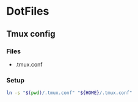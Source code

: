 # DotFiles

## Tmux config

### Files

- .tmux.conf

### Setup

```bash
ln -s "$(pwd)/.tmux.conf" "${HOME}/.tmux.conf"
```


